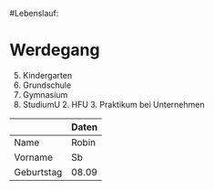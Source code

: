 #Lebenslauf:

# Werdegang
5. Kindergarten
3. Grundschule
5. Gymnasium
6. StudiumU
   2. HFU
   3. Praktikum bei Unternehmen

|            | Daten |
| ---------- |-------|
| Name       | Robin |
| Vorname    | Sb    |
| Geburtstag | 08.09 |
